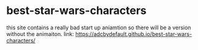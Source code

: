 # best-star-wars-characters

this site contains a really bad start up aniamtion so there will be a version without the animaiton.
link: https://adcbydefault.github.io/best-star-wars-characters/
